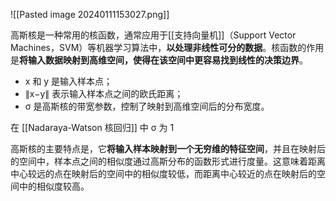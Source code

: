![[Pasted image 20240111153027.png]]

  
高斯核是一种常用的核函数，通常应用于[[支持向量机]]（Support Vector Machines，SVM）等机器学习算法中，**以处理非线性可分的数据**。核函数的作用是**将输入数据映射到高维空间，使得在该空间中更容易找到线性的决策边界**。

- x 和 y 是输入样本点；
- ∥x−y∥ 表示输入样本点之间的欧氏距离；
- σ 是高斯核的带宽参数，控制了映射到高维空间后的分布宽度。

在 [[Nadaraya-Watson 核回归]] 中 σ 为 1

高斯核的主要特点是，它**将输入样本映射到一个无穷维的特征空间**，并且在映射后的空间中，样本点之间的相似度通过高斯分布的函数形式进行度量。这意味着距离中心较远的点在映射后的空间中的相似度较低，而距离中心较近的点在映射后的空间中的相似度较高。